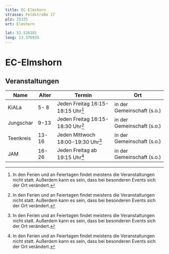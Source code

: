 ```yaml
---
title: EC-Elmshorn
strasse: Feldstraße 17
plz: 25335
ort: Elmshorn

lat: 52.516181
long: 13.376935
---
```


# EC-Elmshorn

<ec-ort-info></ec-ort-info>

## Veranstaltungen

|  Name     | Alter  | Termin                              | Ort                         |
|-----------|--------|-------------------------------------|-----------------------------|
| KiALa     |  5- 8  | Jeden Freitag 16:15-18:15 Uhr[^1]   |  in der Gemeinschaft (s.o.) |
| Jungschar |  9-13  | Jeden Freitag 16:15-18:30 Uhr[^1]   |  in der Gemeinschaft (s.o.) |
| Teenkreis | 13-16  | Jeden Mittwoch 18:00-19:30 Uhr[^1]  |  in der Gemeinschaft (s.o.) |
| JAM       | 16-26  | Jeden Freitag ab 19:15 Uhr[^1]      |  in der Gemeinschaft (s.o.) |

[^1]: In den Ferien und an Feiertagen findet meistens die Veranstaltungen nicht statt. Außerdem kann es sein, dass bei besonderen Events sich der Ort verändert.    